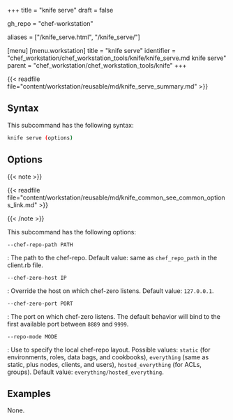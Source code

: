 +++
title = "knife serve"
draft = false

gh_repo = "chef-workstation"

aliases = ["/knife_serve.html", "/knife_serve/"]

[menu]
  [menu.workstation]
    title = "knife serve"
    identifier = "chef_workstation/chef_workstation_tools/knife/knife_serve.md knife serve"
    parent = "chef_workstation/chef_workstation_tools/knife"
+++

{{< readfile file="content/workstation/reusable/md/knife_serve_summary.md" >}}

## Syntax

This subcommand has the following syntax:

``` bash
knife serve (options)
```

## Options

{{< note >}}

{{< readfile file="content/workstation/reusable/md/knife_common_see_common_options_link.md" >}}

{{< /note >}}

This subcommand has the following options:

`--chef-repo-path PATH`

: The path to the chef-repo. Default value: same as `chef_repo_path` in the client.rb file.

`--chef-zero-host IP`

: Override the host on which chef-zero listens. Default value: `127.0.0.1`.

`--chef-zero-port PORT`

: The port on which chef-zero listens. The default behavior will bind to the first available port between `8889` and `9999`.

`--repo-mode MODE`

: Use to specify the local chef-repo layout. Possible values: `static` (for environments, roles, data bags, and cookbooks), `everything` (same as static, plus nodes, clients, and users), `hosted_everything` (for ACLs, groups). Default value: `everything/hosted_everything`.

## Examples

None.
